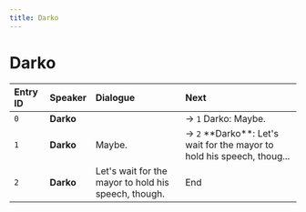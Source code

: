 ```yaml
---
title: Darko
---
```


# Darko


| Entry ID | Speaker | Dialogue | Next |
| :------- | :------ | :------- | :------------ |
| `0` | **Darko** |  | → `1` Darko: Maybe\. |
| `1` | **Darko** | Maybe\. | → `2` \*\*Darko\*\*: Let's wait for the mayor to hold his speech, thoug\.\.\. |
| `2` | **Darko** | Let's wait for the mayor to hold his speech, though\. | End |
